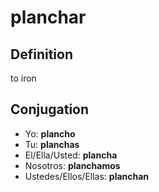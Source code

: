 # planchar

## Definition
to iron

## Conjugation

- Yo: **plancho**
- Tu: **planchas**
- El/Ella/Usted: **plancha**
- Nosotros: **planchamos**
- Ustedes/Ellos/Ellas: **planchan**